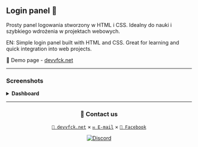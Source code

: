 ## Login panel 🚀

Prosty panel logowania stworzony w HTML i CSS. Idealny do nauki i szybkiego wdrożenia w projektach webowych.

EN: Simple login panel built with HTML and CSS. Great for learning and quick integration into web projects.

🔗 Demo page - [devvfck.net](https://cdn.devvfck.net/clients/loginpage/)

---

### Screenshots

<details>
  <summary><b>Dashboard</b></summary>

  <img src="https://cdn.devvfck.net/images/loginpage_light.png"></img>
  <img src="https://cdn.devvfck.net/images/loginpage_dark.png"></img>
</details>

---

<div align="center">

### 🤝 Contact us ###
[```🏢 devvfck.net```](https://devvfck.net) ×
[```✉️ E-mail```](mailto:bok@devvfck.net) ×
[```🔵 Facebook```](https://www.facebook.com/devvfcknet/)

  <a href="https://discord.devvfck.net/">
    <img src="http://www.discord.com/api/guilds/1390406934850572461/widget.png?style=banner1" alt="Discord" />
  </a>

</div>
